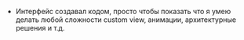- Интерфейс создавал кодом, просто чтобы показать что я умею делать любой сложности custom view, анимации, архитектурные решения и т.д.
